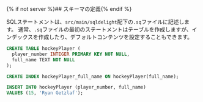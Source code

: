 {% if not server %}## スキーマの定義{% endif %}

SQLステートメントは、`src/main/sqldelight`配下の`.sq`ファイルに記述します。
通常、`.sq`ファイルの最初のステートメントはテーブルを作成しますが、インデックスを作成したり、デフォルトコンテンツを設定することもできます。

```sql title="src/main/sqldelight/com/example/sqldelight/hockey/data/Player.sq"
CREATE TABLE hockeyPlayer (
  player_number INTEGER PRIMARY KEY NOT NULL,
  full_name TEXT NOT NULL
);

CREATE INDEX hockeyPlayer_full_name ON hockeyPlayer(full_name);

INSERT INTO hockeyPlayer (player_number, full_name)
VALUES (15, 'Ryan Getzlaf');